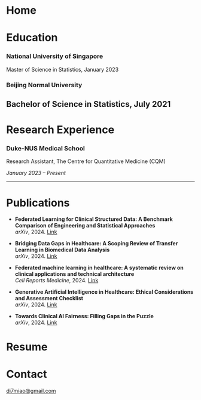 # Home

# Education
### National University of Singapore
Master of Science in Statistics, January 2023
### Beijing Normal University
Bachelor of Science in Statistics, July 2021
---

# Research Experience
### Duke-NUS Medical School
Research Assistant, The Centre for Quantitative Medicine (CQM)

*January 2023 – Present*

---

# Publications

- **Federated Learning for Clinical Structured Data: A Benchmark Comparison of Engineering and Statistical Approaches**  
_arXiv_, 2024. [Link](https://arxiv.org/abs/2311.03417)

- **Bridging Data Gaps in Healthcare: A Scoping Review of Transfer Learning in Biomedical Data Analysis**  
_arXiv_, 2024. [Link](https://arxiv.org/abs/2407.11034)

- **Federated machine learning in healthcare: A systematic review on clinical applications and technical architecture**  
  _Cell Reports Medicine_, 2024. [Link](https://www.cell.com/cell-reports-medicine/fulltext/S2666-3791(24)00042-9)

- **Generative Artificial Intelligence in Healthcare: Ethical Considerations and Assessment Checklist**  
_arXiv_, 2024. [Link](https://arxiv.org/abs/2311.02107)

- **Towards Clinical AI Fairness: Filling Gaps in the Puzzle**  
_arXiv_, 2024. [Link](https://arxiv.org/abs/2405.17921)


# Resume

# Contact

[di7miao@gmail.com](mailto:di7miao@gmail.com)
